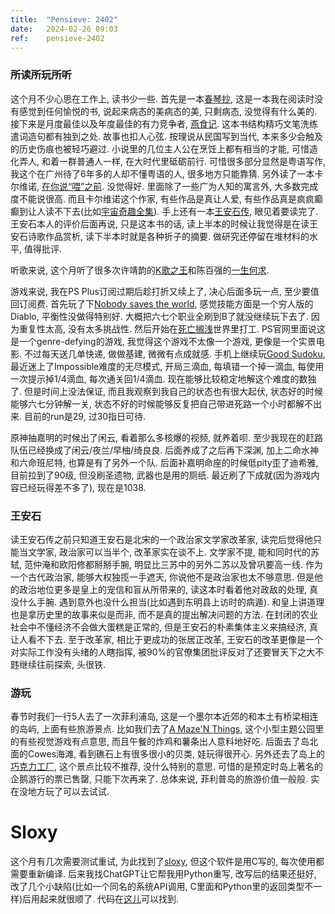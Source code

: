 ```yaml
---
title:  "Pensieve: 2402"
date:   2024-02-26 09:03
ref:    pensieve-2402
---
```


### 所读所玩所听

这个月不少心思在工作上, 读书少一些. 首先是一本[春琴抄](https://book.douban.com/subject/30199054/), 这是一本我在阅读时没有感觉到任何愉悦的书, 说起来病态的美病态的美, 只剩病态, 没觉得有什么美的. 接下来是月度最佳以及年度最佳的有力竞争者, [燕食记](https://book.douban.com/subject/36021908/). 这本书结构精巧文笔洗练遣词造句都有独到之处. 故事也扣人心弦. 按理说从民国写到当代, 本来多少会触及的历史伤痕也被轻巧避过. 小说里的几位主人公在烹饪上都有相当的才能, 可惜造化弄人, 和着一群普通人一样, 在大时代里砥砺前行. 可惜很多部分显然是粤语写作, 我这个在广州待了6年多的人却不懂粤语的人, 很多地方只能靠猜. 另外读了一本卡尔维诺, [在你说“喂”之前](https://book.douban.com/subject/26377363/). 没觉得好. 里面除了一些广为人知的寓言外, 大多数完成度不能说很高. 而且卡尔维诺这个作家, 有些作品是真让人爱, 有些作品真是疯疯癫癫到让人读不下去(比如[宇宙奇趣全集](https://book.douban.com/subject/5446490/)). 手上还有一本[王安石传](https://book.douban.com/subject/35635777/), 眼见着要读完了. 王安石本人的评价后面再说, 只是这本书的话, 读上半本的时候让我觉得是在读王安石诗歌作品赏析, 读下半本时就是各种折子的摘要. 做研究还停留在堆材料的水平, 值得批评.

听歌来说, 这个月听了很多次许靖韵的[K歌之王](https://music.apple.com/cn/album/k%E6%AD%8C%E4%B9%8B%E7%8E%8B-single/1413699915?l=en-GB)和陈百强的[一生何求](https://music.apple.com/cn/album/%E4%B8%80%E7%94%9F%E4%BD%95%E6%B1%82/726959040?l=en-GB).

游戏来说, 我在PS Plus订阅过期后趁打折又续上了, 决心后面多玩一点, 至少要值回订阅费. 首先玩了下[Nobody saves the world](https://www.playstation.com/en-au/games/nobody-saves-the-world/), 感觉技能方面是一个穷人版的Diablo, 平衡性没做得特别好. 大概把六七个职业全刷到B了就没继续玩下去了. 因为重复性太高, 没有太多挑战性. 然后开始在[死亡搁浅](https://store.playstation.com/en-au/product/EP9000-PPSA01968_00-DEATHSTRANDINGEU)世界里打工. PS官网里面说这是一个genre-defying的游戏, 我觉得这个游戏不太像一个游戏, 更像是一个实景电影. 不过每天送几单快递, 做做基建, 微微有点成就感. 手机上继续玩[Good Sudoku](https://www.playgoodsudoku.com/), 最近迷上了Impossible难度的无尽模式, 开局三滴血, 每填错一个掉一滴血, 每使用一次提示掉1/4滴血, 每次通关回1/4滴血. 现在能够比较稳定地解这个难度的数独了. 但是时间上没法保证, 而且我观察到我自己的状态也有很大起伏, 状态好的时候能够六七分钟解一关, 状态不好的时候能够反复把自己带进死路一个小时都解不出来. 目前的run是29, 过30指日可待.

原神抽嘉明的时候出了闲云, 看着那么多核爆的视频, 就养着呗. 至少我现在的赶路队伍已经换成了闲云/夜兰/早柚/绮良良. 后面养成了之后再下深渊, 加上二命水神和六命班尼特, 也算是有了另外一个队. 后面补嘉明命座的时候低pity歪了迪希雅, 目前拉到了90级, 但没刷圣遗物, 武器也是用的厕纸. 最近刷了下成就(因为游戏内容已经玩得差不多了), 现在是1038.


### 王安石

读王安石传之前只知道王安石是北宋的一个政治家文学家改革家, 读完后觉得他只能当文学家, 政治家可以当半个, 改革家实在谈不上. 文学家不提, 能和同时代的苏轼, 范仲淹和欧阳修都掰掰手腕, 明显比三苏中的另外二苏以及曾巩要高一线. 作为一个古代政治家, 能够大权独揽一手遮天, 你说他不是政治家也太不够意思. 但是他的政治地位更多是皇上的宠信和盲从所带来的, 读这本时看着他对政敌的处理, 真没什么手腕. 遇到意外也没什么担当(比如遇到东明县上访时的病遁). 和皇上讲道理也是拿历史里的故事来似是而非, 而不是真的提出解决问题的方法. 在封闭的农业社会中不懂经济不会做大蛋糕是正常的, 但是王安石的朴素集体主义来搞经济, 真让人看不下去. 至于改革家, 相比于更成功的张居正改革, 王安石的改革更像是一个对实际工作没有头绪的人瞎指挥, 被90%的官僚集团批评反对了还要冒天下之大不韪继续往前探索, 头很铁.


### 游玩

春节时我们一行5人去了一次菲利浦岛, 这是一个墨尔本近郊的和本土有桥梁相连的岛屿, 上面有些旅游景点. 比如我们去了[A Maze'N Things](https://www.amazenthings.com.au/), 这个小型主题公园里的有些视觉游戏有点意思, 而且午餐的炸鸡和薯条出人意料地好吃. 后面去了岛北面的Cowes海滩, 看到礁石上有很多很小的贝类, 娃玩得很开心. 另外还去了岛上的[巧克力工厂](https://phillipislandchocolatefactory.com.au/), 这个景点比较不推荐, 没什么特别的意思. 可惜的是预定时岛上著名的企鹅游行的票已售罄, 只能下次再来了. 总体来说, 菲利普岛的旅游价值一般般. 实在没地方玩了可以去试试.

# Sloxy

这个月有几次需要测试重试, 为此找到了[sloxy](https://github.com/jakob/sloxy), 但这个软件是用C写的, 每次使用都需要重新编译. 后来我找ChatGPT让它帮我用Python重写, 改写后的结果还挺好, 改了几个小缺陷(比如一个同名的系统API调用, C里面和Python里的返回类型不一样)后用起来就很顺了. 代码在[这儿](https://github.com/xiaket/etc/blob/master/bin/sloxy)可以找到.
